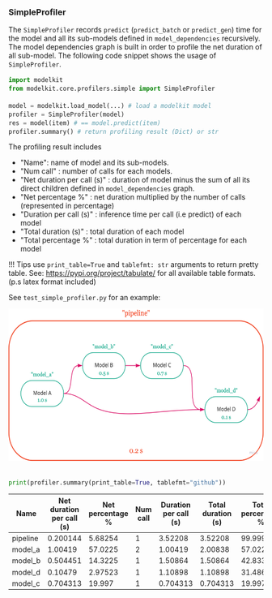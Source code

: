 ### SimpleProfiler

The `SimpleProfiler` records `predict` (`predict_batch` or `predict_gen`) time for the model and all its sub-models defined in `model_dependencies` recursively. The model dependencies graph is built in order to profile the net duration of all sub-model. The following code snippet shows the usage of `SimpleProfiler`.

```python
import modelkit
from modelkit.core.profilers.simple import SimpleProfiler

model = modelkit.load_model(...) # load a modelkit model
profiler = SimpleProfiler(model)
res = model(item) # == model.predict(item)
profiler.summary() # return profiling result (Dict) or str

```

The profiling result includes 

- "Name": name of model and its sub-models.
- "Num call" : number of calls for each models.
- "Net duration per call (s)" : duration of model minus the sum of all its direct children defined in `model_dependencies` graph.
- "Net percentage %" : net duration multiplied by the number of calls (represented in percentage)
- "Duration per call (s)" : inference time per call (i.e predict) of each model 
- "Total duration (s)" : total duration of each model
- "Total percentage %" : total duration in term of percentage for each model


!!! Tips
    use `print_table=True` and `tablefmt: str` arguments to return pretty table. See: <https://pypi.org/project/tabulate/> for all available table formats. (p.s latex format included)


See `test_simple_profiler.py` for an example:

<p align="center">
  <a href="https://github.com/Cornerstone-OnDemand/modelkit">
    <img src="https://raw.githubusercontent.com/Cornerstone-OnDemand/modelkit/main/docs/library/profilers/profiler_example.png" alt="graph" width="600" height="300">
  </a>
</p>

```python

print(profiler.summary(print_table=True, tablefmt="github"))

```

| Name     | Net duration per call (s) | Net percentage % | Num call | Duration per call (s) | Total duration (s) | Total percentage % |
| -------- | ------------------------- | ---------------- | -------- | --------------------- | ------------------ | ------------------ |
| pipeline | 0.200144                  | 5.68254          | 1        | 3.52208               | 3.52208            | 99.9998            |
| model_a  | 1.00419                   | 57.0225          | 2        | 1.00419               | 2.00838            | 57.0225            |
| model_b  | 0.504451                  | 14.3225          | 1        | 1.50864               | 1.50864            | 42.8338            |
| model_d  | 0.10479                   | 2.97523          | 1        | 1.10898               | 1.10898            | 31.4865            |
| model_c  | 0.704313                  | 19.997           | 1        | 0.704313              | 0.704313           | 19.997             |